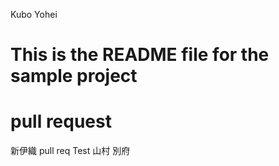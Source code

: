Kubo Yohei
# This is the README file for the sample project
pull request
======
新伊織
pull req Test
山村
別府